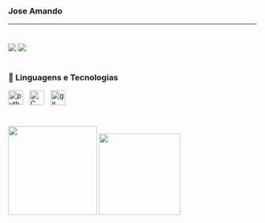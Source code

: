 
### Jose Amando

<p align="left">

---
#
  
<div> 
</a> 
  <a href = "mailto:joseamsilvazk@gmail.com"><img src="https://img.shields.io/badge/-Gmail-%23333?style=for-the-badge&logo=gmail&logoColor=white" target="_blank"></a>
  <a href="https://www.linkedin.com/in/jos%C3%A9-amando-marques-171721355?utm_source=share&utm_campaign=share_via&utm_content=profile&utm_medium=android_app " target="_blank"><img src="https://img.shields.io/badge/-LinkedIn-%230077B5?style=for-the-badge&logo=linkedin&logoColor=white" target="_blank"></a> 
</div>

#
### 🤖 Linguagens e Tecnologias

<img 
    align="left" 
    alt="python" 
    title = "python"
    width ="30px"
    style="padding-right: 10px;" 
    src="https://cdn.jsdelivr.net/gh/devicons/devicon@latest/icons/python/python-original.svg"
/>
<img 
    align="left" 
    alt="C" 
    title = "C"
    width ="30px"
    style="padding-right: 10px;" 
    src="https://cdn.jsdelivr.net/gh/devicons/devicon@latest/icons/c/c-original.svg"
/>
<img 
    align="left" 
    alt="git" 
    title = "git"
    width ="30px"
    style="padding-right: 10px;" 
    src="https://cdn.jsdelivr.net/gh/devicons/devicon@latest/icons/git/git-original.svg"
/>

<br/>
<br/>

#

<div align="left">

<div>
  <img height = "180em" src="https://github-readme-stats.vercel.app/api?username=JoseAMsilva&show_icons=true&theme=dracula" />
  <img height = "165em" src="https://github-readme-stats.vercel.app/api/top-langs/?username=JoseAMsilva&layout=compact&theme=dracula" />
<div>

<br>

#
